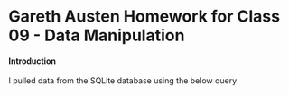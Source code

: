 # Gareth Austen Homework for Class 09 - Data Manipulation

#### Introduction
I pulled data from the SQLite database using the below query
